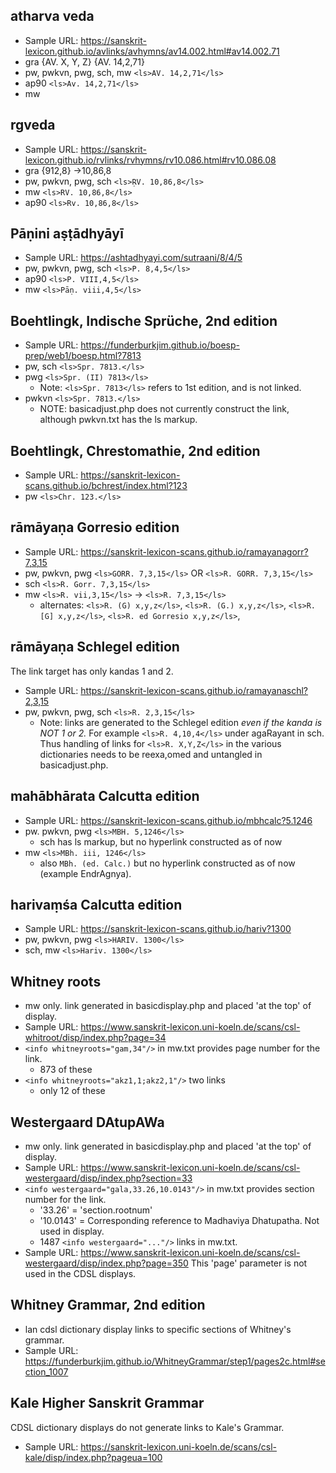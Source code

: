 ## atharva veda
* Sample URL: https://sanskrit-lexicon.github.io/avlinks/avhymns/av14.002.html#av14.002.71
* gra {AV. X, Y, Z}  {AV. 14,2,71}
* pw, pwkvn, pwg, sch, mw `<ls>AV. 14,2,71</ls>`
* ap90 `<ls>Av. 14,2,71</ls>`
* mw 
## rgveda
* Sample URL: https://sanskrit-lexicon.github.io/rvlinks/rvhymns/rv10.086.html#rv10.086.08
* gra {912,8} ->10,86,8
* pw, pwkvn, pwg, sch `<ls>ṚV. 10,86,8</ls>`
* mw `<ls>RV. 10,86,8</ls>`
* ap90 `<ls>Rv. 10,86,8</ls>`

## Pāṇini aṣṭādhyāyī 
* Sample URL: https://ashtadhyayi.com/sutraani/8/4/5
* pw, pwkvn, pwg, sch `<ls>P. 8,4,5</ls>`
* ap90 `<ls>P. VIII,4,5</ls>`
* mw `<ls>Pāṇ. viii,4,5</ls>`

## Boehtlingk, Indische Sprüche, 2nd edition
* Sample URL: https://funderburkjim.github.io/boesp-prep/web1/boesp.html?7813
* pw, sch `<ls>Spr. 7813.</ls>`
* pwg `<ls>Spr. (II) 7813</ls>`
  * Note: `<ls>Spr. 7813</ls>` refers to 1st edition, and is not linked. 
* pwkvn `<ls>Spr. 7813.</ls>`
  * NOTE: basicadjust.php does not currently construct the link, although pwkvn.txt has the ls markup.

## Boehtlingk, Chrestomathie, 2nd edition
* Sample URL:  https://sanskrit-lexicon-scans.github.io/bchrest/index.html?123
* pw `<ls>Chr. 123.</ls>`

## rāmāyaṇa Gorresio edition
* Sample URL:  https://sanskrit-lexicon-scans.github.io/ramayanagorr?7,3,15
* pw, pwkvn, pwg `<ls>GORR. 7,3,15</ls>`  OR `<ls>R. GORR. 7,3,15</ls>`
* sch `<ls>R. Gorr. 7,3,15</ls>`
* mw `<ls>R. vii,3,15</ls>`  -> `<ls>R. 7,3,15</ls>`
   * alternates:   `<ls>R. (G) x,y,z</ls>`,  `<ls>R. (G.) x,y,z</ls>`, `<ls>R. [G] x,y,z</ls>`,  `<ls>R. ed Gorresio x,y,z</ls>`, 

## rāmāyaṇa Schlegel edition
The link target has only kandas 1 and 2.
* Sample URL:  https://sanskrit-lexicon-scans.github.io/ramayanaschl?2,3,15
* pw, pwkvn, pwg, sch  `<ls>R. 2,3,15</ls>`
  * Note: links are generated to the Schlegel edition *even if the kanda is NOT 1 or 2.*
     For example `<ls>R. 4,10,4</ls>` under agaRayant in sch.
     Thus handling of links for `<ls>R. X,Y,Z</ls>` in the various dictionaries needs to be 
     reexa,omed and untangled in basicadjust.php.

## mahābhārata Calcutta edition
* Sample URL: https://sanskrit-lexicon-scans.github.io/mbhcalc?5.1246
* pw. pwkvn, pwg `<ls>MBH. 5,1246</ls>`
  * sch  has ls markup, but no hyperlink constructed as of now
* mw `<ls>MBh. iii, 1246</ls>`
  * also  `MBh. (ed. Calc.)`  but no hyperlink constructed as of now  (example EndrAgnya).

## harivaṃśa Calcutta edition
* Sample URL: https://sanskrit-lexicon-scans.github.io/hariv?1300
* pw, pwkvn, pwg `<ls>HARIV. 1300</ls>`
* sch, mw `<ls>Hariv. 1300</ls>`

## Whitney roots
* mw only. link generated in basicdisplay.php and placed 'at the top' of display.
* Sample URL: https://www.sanskrit-lexicon.uni-koeln.de/scans/csl-whitroot/disp/index.php?page=34
* `<info whitneyroots="gam,34"/>` in mw.txt provides page number for the link.
  * 873 of these
* `<info whitneyroots="akz1,1;akz2,1"/>` two links
  * only 12 of these

## Westergaard DAtupAWa
* mw only. link generated in basicdisplay.php and placed 'at the top' of display.
* Sample URL: https://www.sanskrit-lexicon.uni-koeln.de/scans/csl-westergaard/disp/index.php?section=33
* `<info westergaard="gala,33.26,10.0143"/>` in mw.txt provides section number for the link.
  * '33.26' =  'section.rootnum'
  * '10.0143' = Corresponding reference to Madhaviya Dhatupatha. Not used in display.
  * 1487 `<info westergaard="..."/>` links in mw.txt.
* Sample URL: https://www.sanskrit-lexicon.uni-koeln.de/scans/csl-westergaard/disp/index.php?page=350
  This 'page' parameter is not used in the CDSL displays.

## Whitney Grammar, 2nd edition
* lan cdsl dictionary display links to specific sections of Whitney's grammar.
* Sample URL: https://funderburkjim.github.io/WhitneyGrammar/step1/pages2c.html#section_1007

## Kale Higher Sanskrit Grammar
 CDSL dictionary displays do not generate links to Kale's Grammar.
* Sample URL: https://sanskrit-lexicon.uni-koeln.de/scans/csl-kale/disp/index.php?pageua=100

